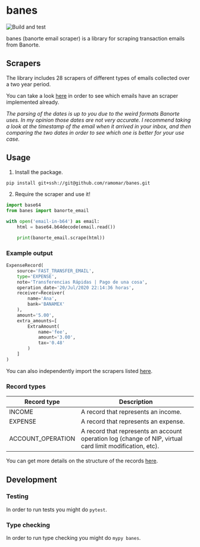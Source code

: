# banes

![Build and test](https://github.com/ramomar/banes/workflows/Build%20and%20test/badge.svg)

banes (banorte email scraper) is a library for scraping transaction emails from Banorte.

## Scrapers
The library includes 28 scrapers of different types of emails collected over a two year period.

You can take a look [here](https://github.com/ramomar/banes/tree/master/tests/emails) in order to see which emails have an scraper implemented already.

*The parsing of the dates is up to you due to the weird formats Banorte uses. In my opinion those dates are not very accurate. I recommend taking a look at the timestamp of the email when it arrived in your inbox, and then comparing the two dates in order to see which one is better for your use case.*

## Usage
1. Install the package.
```sh
pip install git+ssh://git@github.com/ramomar/banes.git
```

2. Require the scraper and use it!
```python
import base64
from banes import banorte_email

with open('email-in-b64') as email:
    html = base64.b64decode(email.read())

    print(banorte_email.scrape(html))
```

### Example output

```python
ExpenseRecord(
    source='FAST_TRANSFER_EMAIL',
    type='EXPENSE',
    note='Transferencias Rápidas | Pago de una cosa',
    operation_date='20/Jul/2020 22:14:36 horas',
    receiver=Receiver(
        name='Ana',
        bank='BANAMEX'
    ),
    amount='5.00',
    extra_amounts=[
        ExtraAmount(
            name='fee',
            amount='3.00',
            tax='0.48'
        )
    ]
)
```

You can also independently import the scrapers listed [here](https://github.com/ramomar/banes/blob/master/banes/banorte_email.py#L3-L29).

### Record types

| Record type       | Description |
|-------------------|-------------|
| INCOME            | A record that represents an income. |
| EXPENSE           | A record that represents an expense. |
| ACCOUNT_OPERATION | A record that represents an account operation log (change of NIP, virtual card limit modification, etc). |

You can get more details on the structure of the records [here](https://github.com/ramomar/banes/blob/master/banes/records.py).

## Development

### Testing

In order to run tests you might do `pytest`.

### Type checking

In order to run type checking you might do `mypy banes`.
